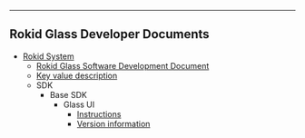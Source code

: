 
---------
Rokid Glass Developer Documents
---------
* [Rokid System](README.md)
    * [Rokid Glass Software Development Document](README.md)
    * [Key value description](1-system/index.md)
    * SDK
      - Base SDK
        - Glass UI
          - [Instructions](2-sdk/ui-sdk/index.md)
          - [Version information](2-sdk/ui-sdk/ReleaseNotes.md)

